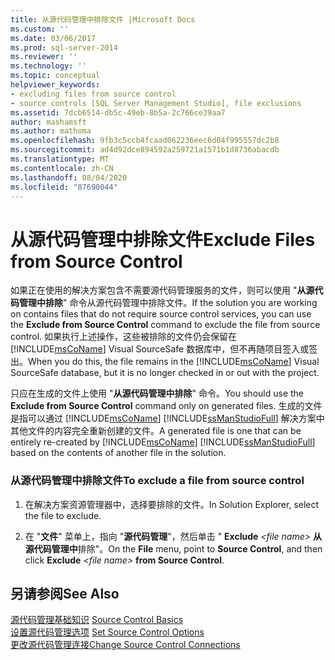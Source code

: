 ```yaml
---
title: 从源代码管理中排除文件 |Microsoft Docs
ms.custom: ''
ms.date: 03/06/2017
ms.prod: sql-server-2014
ms.reviewer: ''
ms.technology: ''
ms.topic: conceptual
helpviewer_keywords:
- excluding files from source control
- source controls [SQL Server Management Studio], file exclusions
ms.assetid: 7dcb6514-db5c-49eb-8b5a-2c766ce39aa7
author: mashamsft
ms.author: mathoma
ms.openlocfilehash: 9fb3c5ccb4fcaad062236eec6d04f995557dc2b8
ms.sourcegitcommit: ad4d92dce894592a259721a1571b1d8736abacdb
ms.translationtype: MT
ms.contentlocale: zh-CN
ms.lasthandoff: 08/04/2020
ms.locfileid: "87690044"
---
```

# <a name="exclude-files-from-source-control"></a><span data-ttu-id="4feda-102">从源代码管理中排除文件</span><span class="sxs-lookup"><span data-stu-id="4feda-102">Exclude Files from Source Control</span></span>
  <span data-ttu-id="4feda-103">如果正在使用的解决方案包含不需要源代码管理服务的文件，则可以使用 "**从源代码管理中排除**" 命令从源代码管理中排除文件。</span><span class="sxs-lookup"><span data-stu-id="4feda-103">If the solution you are working on contains files that do not require source control services, you can use the **Exclude from Source Control** command to exclude the file from source control.</span></span> <span data-ttu-id="4feda-104">如果执行上述操作，这些被排除的文件仍会保留在 [!INCLUDE[msCoName](../includes/msconame-md.md)] Visual SourceSafe 数据库中，但不再随项目签入或签出。</span><span class="sxs-lookup"><span data-stu-id="4feda-104">When you do this, the file remains in the [!INCLUDE[msCoName](../includes/msconame-md.md)] Visual SourceSafe database, but it is no longer checked in or out with the project.</span></span>  
  
 <span data-ttu-id="4feda-105">只应在生成的文件上使用 "**从源代码管理中排除**" 命令。</span><span class="sxs-lookup"><span data-stu-id="4feda-105">You should use the **Exclude from Source Control** command only on generated files.</span></span> <span data-ttu-id="4feda-106">生成的文件是指可以通过 [!INCLUDE[msCoName](../includes/msconame-md.md)] [!INCLUDE[ssManStudioFull](../includes/ssmanstudiofull-md.md)] 解决方案中其他文件的内容完全重新创建的文件。</span><span class="sxs-lookup"><span data-stu-id="4feda-106">A generated file is one that can be entirely re-created by [!INCLUDE[msCoName](../includes/msconame-md.md)] [!INCLUDE[ssManStudioFull](../includes/ssmanstudiofull-md.md)] based on the contents of another file in the solution.</span></span>  
  
### <a name="to-exclude-a-file-from-source-control"></a><span data-ttu-id="4feda-107">从源代码管理中排除文件</span><span class="sxs-lookup"><span data-stu-id="4feda-107">To exclude a file from source control</span></span>  
  
1.  <span data-ttu-id="4feda-108">在解决方案资源管理器中，选择要排除的文件。</span><span class="sxs-lookup"><span data-stu-id="4feda-108">In Solution Explorer, select the file to exclude.</span></span>  
  
2.  <span data-ttu-id="4feda-109">在 "**文件**" 菜单上，指向 "**源代码管理**"，然后单击 " **Exclude** *\<file name>* **从源代码管理中**排除"。</span><span class="sxs-lookup"><span data-stu-id="4feda-109">On the **File** menu, point to **Source Control**, and then click **Exclude** *\<file name>* **from Source Control**.</span></span>  
  
## <a name="see-also"></a><span data-ttu-id="4feda-110">另请参阅</span><span class="sxs-lookup"><span data-stu-id="4feda-110">See Also</span></span>  
 <span data-ttu-id="4feda-111">[源代码管理基础知识](../../2014/database-engine/source-control-basics.md) </span><span class="sxs-lookup"><span data-stu-id="4feda-111">[Source Control Basics](../../2014/database-engine/source-control-basics.md) </span></span>  
 <span data-ttu-id="4feda-112">[设置源代码管理选项](../../2014/database-engine/set-source-control-options.md) </span><span class="sxs-lookup"><span data-stu-id="4feda-112">[Set Source Control Options](../../2014/database-engine/set-source-control-options.md) </span></span>  
 [<span data-ttu-id="4feda-113">更改源代码管理连接</span><span class="sxs-lookup"><span data-stu-id="4feda-113">Change Source Control Connections</span></span>](../../2014/database-engine/change-source-control-connections.md)  
  
  

